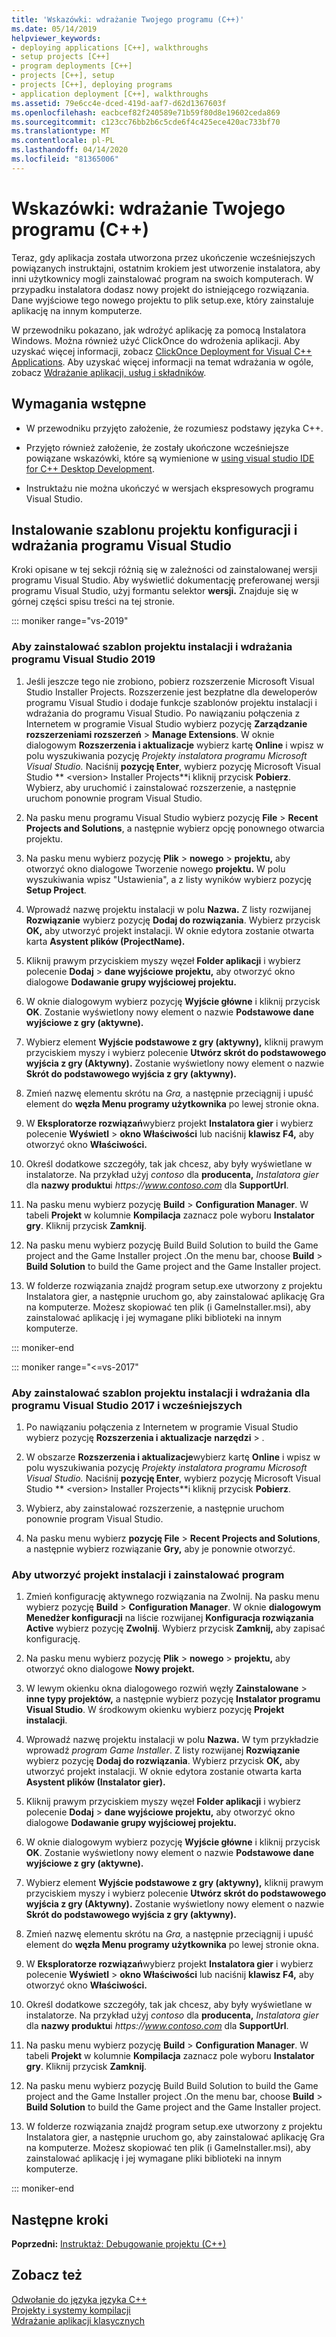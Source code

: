 ```yaml
---
title: 'Wskazówki: wdrażanie Twojego programu (C++)'
ms.date: 05/14/2019
helpviewer_keywords:
- deploying applications [C++], walkthroughs
- setup projects [C++]
- program deployments [C++]
- projects [C++], setup
- projects [C++], deploying programs
- application deployment [C++], walkthroughs
ms.assetid: 79e6cc4e-dced-419d-aaf7-d62d1367603f
ms.openlocfilehash: eacbcef82f240589e71b59f80d8e19602ceda869
ms.sourcegitcommit: c123cc76bb2b6c5cde6f4c425ece420ac733bf70
ms.translationtype: MT
ms.contentlocale: pl-PL
ms.lasthandoff: 04/14/2020
ms.locfileid: "81365006"
---
```

# <a name="walkthrough-deploying-your-program-c"></a>Wskazówki: wdrażanie Twojego programu (C++)

Teraz, gdy aplikacja została utworzona przez ukończenie wcześniejszych powiązanych instruktajni, ostatnim krokiem jest utworzenie instalatora, aby inni użytkownicy mogli zainstalować program na swoich komputerach. W przypadku instalatora dodasz nowy projekt do istniejącego rozwiązania. Dane wyjściowe tego nowego projektu to plik setup.exe, który zainstaluje aplikację na innym komputerze.

W przewodniku pokazano, jak wdrożyć aplikację za pomocą Instalatora Windows. Można również użyć ClickOnce do wdrożenia aplikacji. Aby uzyskać więcej informacji, zobacz [ClickOnce Deployment for Visual C++ Applications](../windows/clickonce-deployment-for-visual-cpp-applications.md). Aby uzyskać więcej informacji na temat wdrażania w ogóle, zobacz [Wdrażanie aplikacji, usług i składników](/visualstudio/deployment/deploying-applications-services-and-components).

## <a name="prerequisites"></a>Wymagania wstępne

- W przewodniku przyjęto założenie, że rozumiesz podstawy języka C++.

- Przyjęto również założenie, że zostały ukończone wcześniejsze powiązane wskazówki, które są wymienione w [using visual studio IDE for C++ Desktop Development](using-the-visual-studio-ide-for-cpp-desktop-development.md).

- Instruktażu nie można ukończyć w wersjach ekspresowych programu Visual Studio.

## <a name="install-the-visual-studio-setup-and-deployment-project-template"></a>Instalowanie szablonu projektu konfiguracji i wdrażania programu Visual Studio

Kroki opisane w tej sekcji różnią się w zależności od zainstalowanej wersji programu Visual Studio. Aby wyświetlić dokumentację preferowanej wersji programu Visual Studio, użyj formantu selektor **wersji.** Znajduje się w górnej części spisu treści na tej stronie.

<!-- markdownlint-disable MD034 -->

::: moniker range="vs-2019"

### <a name="to-install-the-setup-and-deployment-project-template-for-visual-studio-2019"></a>Aby zainstalować szablon projektu instalacji i wdrażania programu Visual Studio 2019

1. Jeśli jeszcze tego nie zrobiono, pobierz rozszerzenie Microsoft Visual Studio Installer Projects. Rozszerzenie jest bezpłatne dla deweloperów programu Visual Studio i dodaje funkcje szablonów projektu instalacji i wdrażania do programu Visual Studio. Po nawiązaniu połączenia z Internetem w programie Visual Studio wybierz pozycję **Zarządzanie rozszerzeniami rozszerzeń** > **Manage Extensions**. W oknie dialogowym **Rozszerzenia i aktualizacje** wybierz kartę **Online** i wpisz w polu wyszukiwania pozycję *Projekty instalatora programu Microsoft Visual Studio.* Naciśnij **pozycję Enter**, wybierz pozycję Microsoft Visual Studio ** \<version> Installer Projects**i kliknij przycisk **Pobierz**. Wybierz, aby uruchomić i zainstalować rozszerzenie, a następnie uruchom ponownie program Visual Studio.

1. Na pasku menu programu Visual Studio wybierz pozycję **File** > **Recent Projects and Solutions**, a następnie wybierz opcję ponownego otwarcia projektu.

1. Na pasku menu wybierz pozycję **Plik** > **nowego** > **projektu,** aby otworzyć okno dialogowe Tworzenie nowego **projektu.** W polu wyszukiwania wpisz "Ustawienia", a z listy wyników wybierz pozycję **Setup Project**.

1. Wprowadź nazwę projektu instalacji w polu **Nazwa.** Z listy rozwijanej **Rozwiązanie** wybierz pozycję **Dodaj do rozwiązania**. Wybierz przycisk **OK,** aby utworzyć projekt instalacji. W oknie edytora zostanie otwarta karta **Asystent plików (ProjectName).**

1. Kliknij prawym przyciskiem myszy węzeł **Folder aplikacji** i wybierz polecenie **Dodaj** > **dane wyjściowe projektu,** aby otworzyć okno dialogowe **Dodawanie grupy wyjściowej projektu.**

1. W oknie dialogowym wybierz pozycję **Wyjście główne** i kliknij przycisk **OK**. Zostanie wyświetlony nowy element o nazwie **Podstawowe dane wyjściowe z gry (aktywne).**

1. Wybierz element **Wyjście podstawowe z gry (aktywny),** kliknij prawym przyciskiem myszy i wybierz polecenie **Utwórz skrót do podstawowego wyjścia z gry (Aktywny).** Zostanie wyświetlony nowy element o nazwie **Skrót do podstawowego wyjścia z gry (aktywny).**

1. Zmień nazwę elementu skrótu na *Gra,* a następnie przeciągnij i upuść element do **węzła Menu programy użytkownika** po lewej stronie okna.

1. W **Eksploratorze rozwiązań**wybierz projekt **Instalatora gier** i wybierz polecenie **Wyświetl** > **okno Właściwości** lub naciśnij **klawisz F4,** aby otworzyć okno **Właściwości.**

1. Określ dodatkowe szczegóły, tak jak chcesz, aby były wyświetlane w instalatorze.  Na przykład użyj *contoso* dla **producenta,** *Instalatora gier* dla **nazwy produktu**i *https\://www.contoso.com* dla **SupportUrl**.

1. Na pasku menu wybierz pozycję **Build** > **Configuration Manager**. W tabeli **Projekt** w kolumnie **Kompilacja** zaznacz pole wyboru **Instalator gry**. Kliknij przycisk **Zamknij**.

1. Na pasku menu wybierz pozycję Build Build Solution to build the Game project and the Game Installer project .On the menu bar, choose **Build** > **Build Solution** to build the Game project and the Game Installer project.

1. W folderze rozwiązania znajdź program setup.exe utworzony z projektu Instalatora gier, a następnie uruchom go, aby zainstalować aplikację Gra na komputerze. Możesz skopiować ten plik (i GameInstaller.msi), aby zainstalować aplikację i jej wymagane pliki biblioteki na innym komputerze.

::: moniker-end

::: moniker range="<=vs-2017"

### <a name="to-install-the-setup-and-deployment-project-template-for-visual-studio-2017-and-earlier"></a>Aby zainstalować szablon projektu instalacji i wdrażania dla programu Visual Studio 2017 i wcześniejszych

1. Po nawiązaniu połączenia z Internetem w programie Visual Studio wybierz pozycję **Rozszerzenia i aktualizacje** **narzędzi** > .

1. W obszarze **Rozszerzenia i aktualizacje**wybierz kartę **Online** i wpisz w polu wyszukiwania pozycję *Projekty instalatora programu Microsoft Visual Studio.* Naciśnij **pozycję Enter**, wybierz pozycję Microsoft Visual Studio ** \<version> Installer Projects**i kliknij przycisk **Pobierz**.

1. Wybierz, aby zainstalować rozszerzenie, a następnie uruchom ponownie program Visual Studio.

1. Na pasku menu wybierz **pozycję File** > **Recent Projects and Solutions**, a następnie wybierz rozwiązanie **Gry,** aby je ponownie otworzyć.

### <a name="to-create-a-setup-project-and-install-your-program"></a>Aby utworzyć projekt instalacji i zainstalować program

1. Zmień konfigurację aktywnego rozwiązania na Zwolnij. Na pasku menu wybierz pozycję **Build** > **Configuration Manager**. W oknie **dialogowym Menedżer konfiguracji** na liście rozwijanej **Konfiguracja rozwiązania Active** wybierz pozycję **Zwolnij**. Wybierz przycisk **Zamknij,** aby zapisać konfigurację.

1. Na pasku menu wybierz pozycję **Plik** > **nowego** > **projektu,** aby otworzyć okno dialogowe **Nowy projekt.**

1. W lewym okienku okna dialogowego rozwiń węzły **Zainstalowane** > **inne typy projektów,** a następnie wybierz pozycję **Instalator programu Visual Studio**. W środkowym okienku wybierz pozycję **Projekt instalacji**.

1. Wprowadź nazwę projektu instalacji w polu **Nazwa.** W tym przykładzie wprowadź *program Game Installer*. Z listy rozwijanej **Rozwiązanie** wybierz pozycję **Dodaj do rozwiązania**. Wybierz przycisk **OK,** aby utworzyć projekt instalacji. W oknie edytora zostanie otwarta karta **Asystent plików (Instalator gier).**

1. Kliknij prawym przyciskiem myszy węzeł **Folder aplikacji** i wybierz polecenie **Dodaj** > **dane wyjściowe projektu,** aby otworzyć okno dialogowe **Dodawanie grupy wyjściowej projektu.**

1. W oknie dialogowym wybierz pozycję **Wyjście główne** i kliknij przycisk **OK**. Zostanie wyświetlony nowy element o nazwie **Podstawowe dane wyjściowe z gry (aktywne).**

1. Wybierz element **Wyjście podstawowe z gry (aktywny),** kliknij prawym przyciskiem myszy i wybierz polecenie **Utwórz skrót do podstawowego wyjścia z gry (Aktywny).** Zostanie wyświetlony nowy element o nazwie **Skrót do podstawowego wyjścia z gry (aktywny).**

1. Zmień nazwę elementu skrótu na *Gra,* a następnie przeciągnij i upuść element do **węzła Menu programy użytkownika** po lewej stronie okna.

1. W **Eksploratorze rozwiązań**wybierz projekt **Instalatora gier** i wybierz polecenie **Wyświetl** > **okno Właściwości** lub naciśnij **klawisz F4,** aby otworzyć okno **Właściwości.**

1. Określ dodatkowe szczegóły, tak jak chcesz, aby były wyświetlane w instalatorze.  Na przykład użyj *contoso* dla **producenta,** *Instalatora gier* dla **nazwy produktu**i *https\://www.contoso.com* dla **SupportUrl**.

1. Na pasku menu wybierz pozycję **Build** > **Configuration Manager**. W tabeli **Projekt** w kolumnie **Kompilacja** zaznacz pole wyboru **Instalator gry**. Kliknij przycisk **Zamknij**.

1. Na pasku menu wybierz pozycję Build Build Solution to build the Game project and the Game Installer project .On the menu bar, choose **Build** > **Build Solution** to build the Game project and the Game Installer project.

1. W folderze rozwiązania znajdź program setup.exe utworzony z projektu Instalatora gier, a następnie uruchom go, aby zainstalować aplikację Gra na komputerze. Możesz skopiować ten plik (i GameInstaller.msi), aby zainstalować aplikację i jej wymagane pliki biblioteki na innym komputerze.

::: moniker-end

## <a name="next-steps"></a>Następne kroki

**Poprzedni:** [Instruktaż: Debugowanie projektu (C++)](walkthrough-debugging-a-project-cpp.md)

## <a name="see-also"></a>Zobacz też

[Odwołanie do języka języka C++](../cpp/cpp-language-reference.md)<br/>
[Projekty i systemy kompilacji](../build/projects-and-build-systems-cpp.md)<br/>
[Wdrażanie aplikacji klasycznych](../windows/deploying-native-desktop-applications-visual-cpp.md)<br/>
